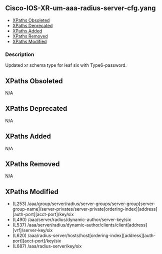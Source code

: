 ## Cisco-IOS-XR-um-aaa-radius-server-cfg.yang

- [XPaths Obsoleted](#xpaths-obsoleted)
- [XPaths Deprecated](#xpaths-deprecated)
- [XPaths Added](#xpaths-added)
- [XPaths Removed](#xpaths-removed)
- [XPaths Modified](#xpaths-modified)

### Description

Updated xr schema type for leaf six with Type6-password.

## XPaths Obsoleted

N/A

## XPaths Deprecated

N/A

## XPaths Added

N/A

## XPaths Removed

N/A

## XPaths Modified

- (L253)	/aaa/group/server/radius/server-groups/server-group[server-group-name]/server-privates/server-private[ordering-index][address][auth-port][acct-port]/key/six
- (L490)	/aaa/server/radius/dynamic-author/server-key/six
- (L537)	/aaa/server/radius/dynamic-author/clients/client[address][vrf]/server-key/six
- (L620)	/aaa/radius-server/hosts/host[ordering-index][address][auth-port][acct-port]/key/six
- (L687)	/aaa/radius-server/key/six

